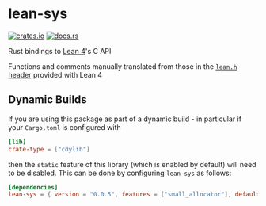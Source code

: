 # lean-sys
[![crates.io](https://img.shields.io/crates/v/lean-sys)](https://crates.io/crates/lean-sys)
[![docs.rs](https://img.shields.io/docsrs/lean-sys)](https://docs.rs/crate/lean-sys/latest)

Rust bindings to [Lean 4](https://github.com/leanprover/lean4)'s C API

Functions and comments manually translated from those in the [`lean.h` header](https://github.com/leanprover/lean4/blob/master/src/include/lean/lean.h) provided with Lean 4

## Dynamic Builds

If you are using this package as part of a dynamic build - in particular if your `Cargo.toml` is configured with

```toml
[lib]
crate-type = ["cdylib"]
```

then the `static` feature of this library (which is enabled by default) will need to be disabled. This can be done by configuring `lean-sys` as follows:

```toml
[dependencies]
lean-sys = { version = "0.0.5", features = ["small_allocator"], default-features = false }
```
